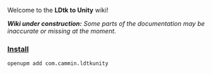 Welcome to the **LDtk to Unity** wiki!

_**Wiki under construction:** Some parts of the documentation may be inaccurate or missing at the moment._

### [Install](~/documentation/Installation/Install.md)
```
openupm add com.cammin.ldtkunity
```